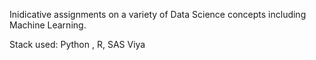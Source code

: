 Inidicative assignments on a variety of Data Science concepts including Machine Learning.

Stack used: Python , R, SAS Viya
